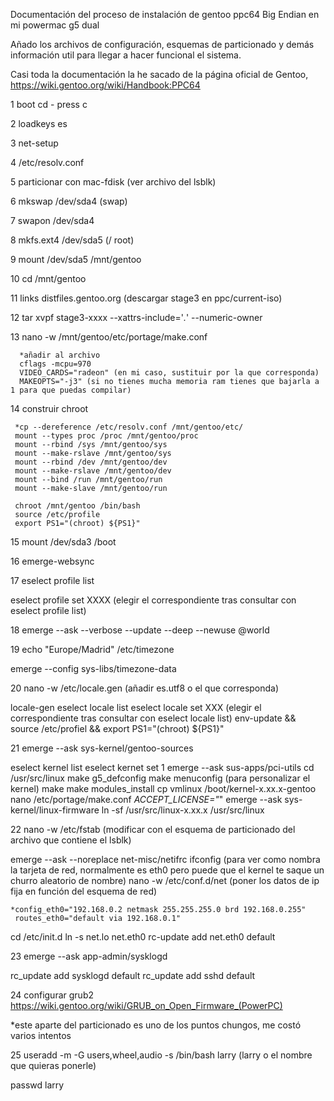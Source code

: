 Documentación del proceso de instalación de gentoo ppc64 Big Endian en mi powermac g5 dual

Añado los archivos de configuración, esquemas de particionado y demás información util para llegar a hacer funcional el sistema.

Casi toda la documentación la he sacado de la página oficial de Gentoo, https://wiki.gentoo.org/wiki/Handbook:PPC64

1 boot cd - press c

2 loadkeys es

3 net-setup

4 /etc/resolv.conf

5 particionar con mac-fdisk (ver archivo del lsblk)

6 mkswap /dev/sda4 (swap)

7 swapon /dev/sda4

8 mkfs.ext4 /dev/sda5 (/ root)

9 mount /dev/sda5 /mnt/gentoo

10 cd /mnt/gentoo

11 links distfiles.gentoo.org (descargar stage3 en ppc/current-iso)

12 tar xvpf stage3-xxxx --xattrs-include='*.*' --numeric-owner

13 nano -w /mnt/gentoo/etc/portage/make.conf

      *añadir al archivo
      cflags -mcpu=970
      VIDEO_CARDS="radeon" (en mi caso, sustituir por la que corresponda)
      MAKEOPTS="-j3" (si no tienes mucha memoria ram tienes que bajarla a 1 para que puedas compilar)

14 construir chroot

     *cp --dereference /etc/resolv.conf /mnt/gentoo/etc/
     mount --types proc /proc /mnt/gentoo/proc
     mount --rbind /sys /mnt/gentoo/sys
     mount --make-rslave /mnt/gentoo/sys
     mount --rbind /dev /mnt/gentoo/dev
     mount --make-rslave /mnt/gentoo/dev
     mount --bind /run /mnt/gentoo/run
     mount --make-slave /mnt/gentoo/run 

     chroot /mnt/gentoo /bin/bash 
     source /etc/profile 
     export PS1="(chroot) ${PS1}"

15 mount /dev/sda3 /boot

16 emerge-websync

17 eselect profile list

   eselect profile set XXXX (elegir el correspondiente tras consultar con eselect profile list)

18 emerge --ask --verbose --update --deep --newuse @world

19 echo "Europe/Madrid"  /etc/timezone
   
   emerge --config sys-libs/timezone-data

20 nano -w /etc/locale.gen  (añadir es.utf8 o el que corresponda)
   
   locale-gen
   eselect locale list
   eselect locale set XXX (elegir el correspondiente tras consultar con eselect locale list)
   env-update && source /etc/profiel && export PS1="(chroot) ${PS1}"

21 emerge --ask sys-kernel/gentoo-sources
  
   eselect kernel list
   eselect kernet set 1
   emerge --ask sus-apps/pci-utils
   cd /usr/src/linux
   make g5_defconfig
   make menuconfig (para personalizar el kernel)
   make
   make modules_install
   cp vmlinux /boot/kernel-x.xx.x-gentoo
   nano /etc/portage/make.conf
      *ACCEPT_LICENSE="*"
   emerge --ask sys-kernel/linux-firmware
   ln -sf /usr/src/linux-x.xx.x /usr/src/linux
   
22 nano -w /etc/fstab (modificar con el esquema de particionado del archivo que contiene el lsblk)
   
   emerge --ask --noreplace net-misc/netifrc
   ifconfig (para ver como nombra la tarjeta de red, normalmente es eth0 pero puede que el kernel te saque un churro aleatorio de nombre)
   nano -w /etc/conf.d/net (poner los datos de ip fija en función del esquema de red)

    *config_eth0="192.168.0.2 netmask 255.255.255.0 brd 192.168.0.255"
     routes_eth0="default via 192.168.0.1"
   cd /etc/init.d 
   ln -s net.lo net.eth0 
   rc-update add net.eth0 default

23 emerge --ask app-admin/sysklogd

   rc_update add sysklogd default
   rc_update add sshd default

24 configurar grub2 https://wiki.gentoo.org/wiki/GRUB_on_Open_Firmware_(PowerPC)

   *este aparte del particionado es uno de los puntos chungos, me costó varios intentos 

25 useradd -m -G users,wheel,audio -s /bin/bash larry (larry o el nombre que quieras ponerle) 

   passwd larry
   
